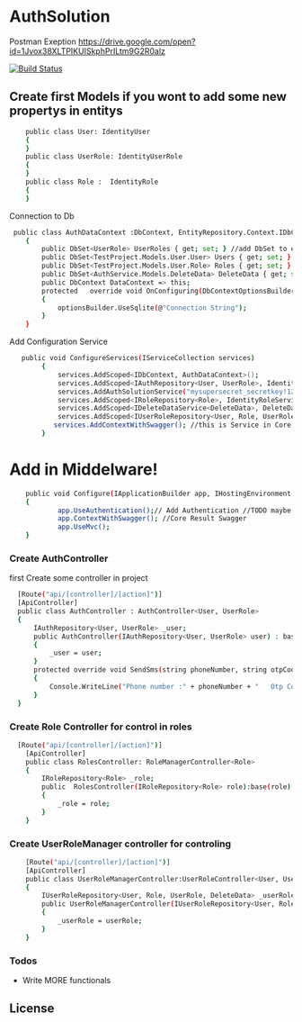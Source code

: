 # AuthSolution

Postman Exeption
https://drive.google.com/open?id=1Jvox38XLTPIKUISkphPrILtm9G2R0alz

[![Build Status](https://travis-ci.org/joemccann/dillinger.svg?branch=master)](https://travis-ci.org/joemccann/dillinger)
## Create first Models if you wont to add some new propertys in entitys

```sh
    public class User: IdentityUser
    {
    }
    public class UserRole: IdentityUserRole
    {
    }
    public class Role :  IdentityRole
    {
    }
```

Connection to Db

```sh
 public class AuthDataContext :DbContext, EntityRepository.Context.IDbContext
    {
        public DbSet<UserRole> UserRoles { get; set; } //add DbSet to entitys
        public DbSet<TestProject.Models.User.User> Users { get; set; }
        public DbSet<TestProject.Models.User.Role> Roles { get; set; }
        public DbSet<AuthService.Models.DeleteData> DeleteData { get; set; }
        public DbContext DataContext => this;
        protected   override void OnConfiguring(DbContextOptionsBuilder optionsBuilder)
        {
            optionsBuilder.UseSqlite(@"Connection String");
        }
    }
```
Add Configuration Service
```sh
   public void ConfigureServices(IServiceCollection services)
        {
            services.AddScoped<IDbContext, AuthDataContext>();
            services.AddScoped<IAuthRepository<User, UserRole>, IdentityUserService<User, Role, UserRole>>();
            services.AddAuthSolutionService("mysupersecret_secretkey!123");
            services.AddScoped<IRoleRepository<Role>, IdentityRoleService<Role>>();
            services.AddScoped<IDeleteDataService<DeleteData>, DeleteDataService<DeleteData>>();
            services.AddScoped<IUserRoleRepository<User, Role, UserRole,DeleteData>, UserRoleRepositoryService<User, Role, UserRole, DeleteData>>();
           services.AddContextWithSwagger(); //this is Service in Core Result
        }
```
# Add in Middelware!
```sh
    public void Configure(IApplicationBuilder app, IHostingEnvironment env)
    {
            app.UseAuthentication();// Add Authentication //TODO maybe change
            app.ContextWithSwagger(); //Core Result Swagger
            app.UseMvc();
    }
```
  ### Create AuthController
  first Create some controller in project
  ```sh
    [Route("api/[controller]/[action]")]
    [ApiController]
    public class AuthController : AuthController<User, UserRole>
    {
        IAuthRepository<User, UserRole> _user;
        public AuthController(IAuthRepository<User, UserRole> user) : base(user)
        {
            _user = user;
        }
        protected override void SendSms(string phoneNumber, string otpCode)
        {
            Console.WriteLine("Phone number :" + phoneNumber + "   Otp Code: " + otpCode);
        }
    }
```
### Create Role Controller for control in roles
```sh
  [Route("api/[controller]/[action]")]
    [ApiController]
    public class RolesController: RoleManagerController<Role>
    {
        IRoleRepository<Role> _role;
        public  RolesController(IRoleRepository<Role> role):base(role)
        {
            _role = role;
        }
    }
```
### Create UserRoleManager controller for controling
```sh
    [Route("api/[controller]/[action]")]
    [ApiController]
    public class UserRoleManagerController:UserRoleController<User, UserRole, Role, DeleteData>
    {
        IUserRoleRepository<User, Role, UserRole, DeleteData> _userRole;
        public UserRoleManagerController(IUserRoleRepository<User, Role, UserRole, DeleteData> userRole):base(userRole)
        {
            _userRole = userRole;
        }
    }
```
### Todos

 - Write MORE functionals

License
----
